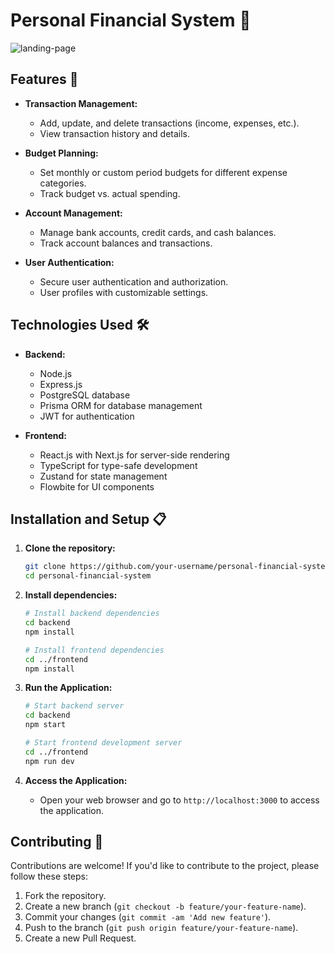 # Personal Financial System 💸

![landing-page](https://github.com/user-attachments/assets/aece8337-d51b-4f0e-9019-a2386b9d1d62)

## Features 🚀

- **Transaction Management:**
  - Add, update, and delete transactions (income, expenses, etc.).
  - View transaction history and details.

- **Budget Planning:**
  - Set monthly or custom period budgets for different expense categories.
  - Track budget vs. actual spending.

- **Account Management:**
  - Manage bank accounts, credit cards, and cash balances.
  - Track account balances and transactions.

- **User Authentication:**
  - Secure user authentication and authorization.
  - User profiles with customizable settings.

## Technologies Used 🛠️

- **Backend:**
  - Node.js
  - Express.js
  - PostgreSQL database
  - Prisma ORM for database management
  - JWT for authentication

- **Frontend:**
  - React.js with Next.js for server-side rendering
  - TypeScript for type-safe development
  - Zustand for state management
  - Flowbite for UI components

## Installation and Setup 📋

1. **Clone the repository:**
   ```bash
   git clone https://github.com/your-username/personal-financial-system.git
   cd personal-financial-system
   ```

2. **Install dependencies:**
   ```bash
   # Install backend dependencies
   cd backend
   npm install

   # Install frontend dependencies
   cd ../frontend
   npm install
   ```

3. **Run the Application:**
   ```bash
   # Start backend server
   cd backend
   npm start

   # Start frontend development server
   cd ../frontend
   npm run dev
   ```

5. **Access the Application:**
   - Open your web browser and go to `http://localhost:3000` to access the application.

## Contributing 🤝

Contributions are welcome! If you'd like to contribute to the project, please follow these steps:

1. Fork the repository.
2. Create a new branch (`git checkout -b feature/your-feature-name`).
3. Commit your changes (`git commit -am 'Add new feature'`).
4. Push to the branch (`git push origin feature/your-feature-name`).
5. Create a new Pull Request.
